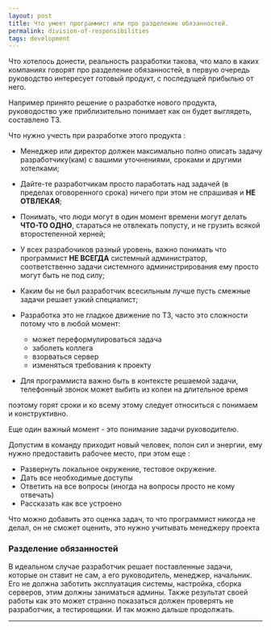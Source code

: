```yaml
--- 
layout: post 
title: Что умеет программист или про разделение обязанностей.
permalink: division-of-responsibilities
tags: development
--- 
```


Что хотелось донести, реальность разработки такова, что мало в каких компаниях говорят про разделение обязанностей, в первую очередь
руководство интересует готовый продукт, с последущей прибылью от него.

Например принято решение о разработке нового продукта, руководоство уже приблизительно понимает как он будет выглядеть, составлено ТЗ.

Что нужно учесть при разработке этого продукта :

- Менеджер или директор должен максимально полно описать задачу разработчику(кам) с вашими уточнениями, сроками и другими хотелками;
- Дайте-те разработчикам просто паработать над задачей (в пределах оговоренного срока) ничего при этом не спрашивая и **НЕ ОТВЛЕКАЯ**;
- Понимать, что люди могут в один момент времени могут делать **ЧТО-ТО ОДНО**, стараться не отвлекать попусту, и не грузить всякой второстепенной херней;
- У всех разрабочиков разный уровень, важно понимать что программист **НЕ ВСЕГДА** системный администратор, 
  соответственно задачи системного администрирования ему просто могут быть не под силу;
- Каким бы не был разработчик всесильным лучше пусть смежные задачи решает узкий специалист;
- Разработка это не гладкое движение по ТЗ, часто это сложности потому что в любой момент:

    - может переформулироваться задача
    - заболеть коллега
    - взорваться сервер
    - изменяться требования к проекту
- Для программиста важно быть в контексте решаемой задачи, телефонный звонок может выбить из колеи на длительное время
   
поэтому горят сроки и ко всему этому следует относиться с понимаем и конструктивно.

    
Еще один важный момент - это понимание задачи руководителю.
 
Допустим в команду приходит новый человек, полон сил и энергии, ему нужно предоставить рабочее место, при этом еще :

- Развернуть локальное окружение, тестовое окружение.
- Дать все необходимые доступы
- Ответить на все вопросы (иногда на вопросы просто не кому отвечать)
- Рассказать как все устроено
 
Что можно добавить это оценка задач, то что программист никогда не делал, он не сможет оценить, это нужно учитывать менеджеру проекта


### Разделение обязанностей

В идеальном случае разработчик решает поставленные задачи, которые он ставит не сам, а его руководитель, менеджер, начальник.
Его не должна заботить эксплуатация системы, настройка, сборка серверов, этим должны заниматься админы. Также результат своей
работы как это может странно показаться должен проверять не разработчик, а тестировщики. И так можно дальше продолжать.



----

